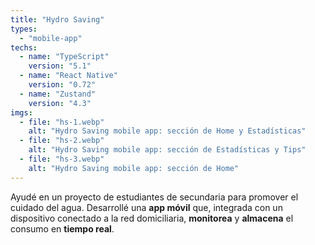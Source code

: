 ```yaml
---
title: "Hydro Saving"
types:
  - "mobile-app"
techs:
  - name: "TypeScript"
    version: "5.1"
  - name: "React Native"
    version: "0.72"
  - name: "Zustand"
    version: "4.3"
imgs:
  - file: "hs-1.webp"
    alt: "Hydro Saving mobile app: sección de Home y Estadísticas"
  - file: "hs-2.webp"
    alt: "Hydro Saving mobile app: sección de Estadísticas y Tips"
  - file: "hs-3.webp"
    alt: "Hydro Saving mobile app: sección de Home"
---
```


Ayudé en un proyecto de estudiantes de secundaria para promover el cuidado del agua. Desarrollé una **app móvil** que, integrada con un dispositivo conectado a la red domiciliaria, **monitorea** y **almacena** el consumo en **tiempo real**.
